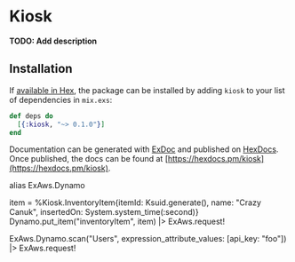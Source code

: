 # Kiosk

**TODO: Add description**

## Installation

If [available in Hex](https://hex.pm/docs/publish), the package can be installed
by adding `kiosk` to your list of dependencies in `mix.exs`:

```elixir
def deps do
  [{:kiosk, "~> 0.1.0"}]
end
```

Documentation can be generated with [ExDoc](https://github.com/elixir-lang/ex_doc)
and published on [HexDocs](https://hexdocs.pm). Once published, the docs can
be found at [https://hexdocs.pm/kiosk](https://hexdocs.pm/kiosk).

alias ExAws.Dynamo

item = %Kiosk.InventoryItem{itemId: Ksuid.generate(), name: "Crazy Canuk", insertedOn: System.system_time(:second)}
Dynamo.put_item("inventoryItem", item) |> ExAws.request!

ExAws.Dynamo.scan("Users", expression_attribute_values: [api_key: "foo"])
|> ExAws.request!
